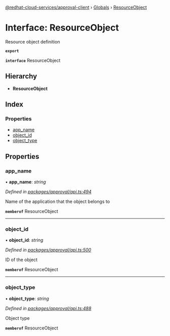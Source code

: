 [@redhat-cloud-services/approval-client](../README.md) › [Globals](../globals.md) › [ResourceObject](resourceobject.md)

# Interface: ResourceObject

Resource object definition

**`export`** 

**`interface`** ResourceObject

## Hierarchy

* **ResourceObject**

## Index

### Properties

* [app_name](resourceobject.md#app_name)
* [object_id](resourceobject.md#object_id)
* [object_type](resourceobject.md#object_type)

## Properties

###  app_name

• **app_name**: *string*

*Defined in [packages/approval/api.ts:494](https://github.com/Hyperkid123/javascript-clients/blob/master/packages/approval/api.ts#L494)*

Name of the application that the object belongs to

**`memberof`** ResourceObject

___

###  object_id

• **object_id**: *string*

*Defined in [packages/approval/api.ts:500](https://github.com/Hyperkid123/javascript-clients/blob/master/packages/approval/api.ts#L500)*

ID of the object

**`memberof`** ResourceObject

___

###  object_type

• **object_type**: *string*

*Defined in [packages/approval/api.ts:488](https://github.com/Hyperkid123/javascript-clients/blob/master/packages/approval/api.ts#L488)*

Object type

**`memberof`** ResourceObject
